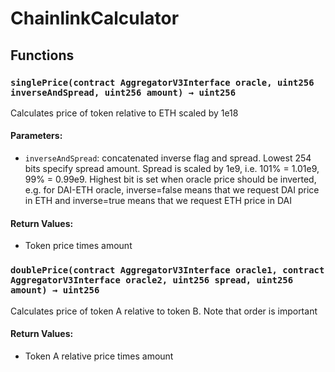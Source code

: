 # ChainlinkCalculator





## Functions

### `singlePrice(contract AggregatorV3Interface oracle, uint256 inverseAndSpread, uint256 amount) → uint256`
Calculates price of token relative to ETH scaled by 1e18


#### Parameters:
- `inverseAndSpread`: concatenated inverse flag and spread.
Lowest 254 bits specify spread amount. Spread is scaled by 1e9, i.e. 101% = 1.01e9, 99% = 0.99e9.
Highest bit is set when oracle price should be inverted,
e.g. for DAI-ETH oracle, inverse=false means that we request DAI price in ETH
and inverse=true means that we request ETH price in DAI

#### Return Values:
- Token price times amount

### `doublePrice(contract AggregatorV3Interface oracle1, contract AggregatorV3Interface oracle2, uint256 spread, uint256 amount) → uint256`
Calculates price of token A relative to token B. Note that order is important


#### Return Values:
- Token A relative price times amount




